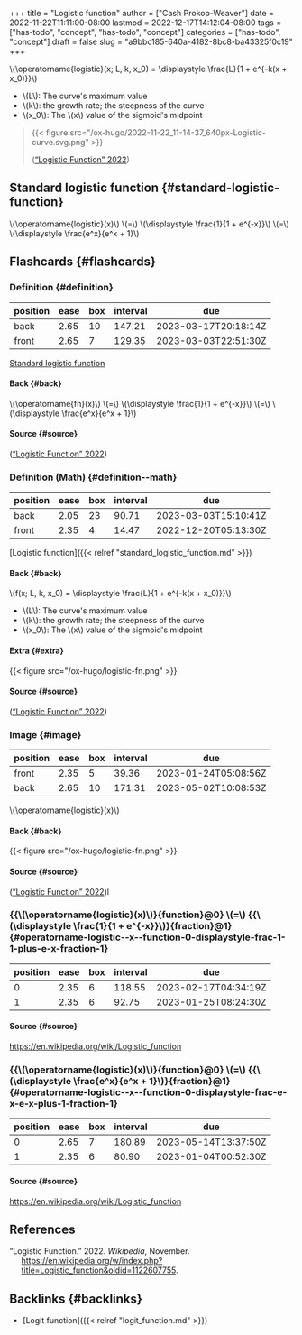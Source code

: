 +++
title = "Logistic function"
author = ["Cash Prokop-Weaver"]
date = 2022-11-22T11:11:00-08:00
lastmod = 2022-12-17T14:12:04-08:00
tags = ["has-todo", "concept", "has-todo", "concept"]
categories = ["has-todo", "concept"]
draft = false
slug = "a9bbc185-640a-4182-8bc8-ba43325f0c19"
+++

\\(\operatorname{logistic}(x; L, k, x\_0) = \displaystyle \frac{L}{1 + e^{-k(x + x\_0)}}\\)

-   \\(L\\): The curve's maximum value
-   \\(k\\): the growth rate; the steepness of the curve
-   \\(x\_0\\): The \\(x\\) value of the sigmoid's midpoint

> {{< figure src="/ox-hugo/2022-11-22_11-14-37_640px-Logistic-curve.svg.png" >}}
>
> (<a href="#citeproc_bib_item_1">“Logistic Function” 2022</a>)


## Standard logistic function {#standard-logistic-function}

\\(\operatorname{logistic}(x)\\) \\(=\\) \\(\displaystyle \frac{1}{1 + e^{-x}}\\) \\(=\\) \\(\displaystyle \frac{e^x}{e^x + 1}\\)


## Flashcards {#flashcards}


### Definition {#definition}

| position | ease | box | interval | due                  |
|----------|------|-----|----------|----------------------|
| back     | 2.65 | 10  | 147.21   | 2023-03-17T20:18:14Z |
| front    | 2.65 | 7   | 129.35   | 2023-03-03T22:51:30Z |

[Standard logistic function](#standard-logistic-function)


#### Back {#back}

\\(\operatorname{fn}(x)\\) \\(=\\) \\(\displaystyle \frac{1}{1 + e^{-x}}\\) \\(=\\) \\(\displaystyle \frac{e^x}{e^x + 1}\\)


#### Source {#source}

(<a href="#citeproc_bib_item_1">“Logistic Function” 2022</a>)


### Definition (Math) {#definition--math}

| position | ease | box | interval | due                  |
|----------|------|-----|----------|----------------------|
| back     | 2.05 | 23  | 90.71    | 2023-03-03T15:10:41Z |
| front    | 2.35 | 4   | 14.47    | 2022-12-20T05:13:30Z |

[Logistic function]({{< relref "standard_logistic_function.md" >}})


#### Back {#back}

\\(f(x; L, k, x\_0) = \displaystyle \frac{L}{1 + e^{-k(x + x\_0)}}\\)

-   \\(L\\): The curve's maximum value
-   \\(k\\): the growth rate; the steepness of the curve
-   \\(x\_0\\): The \\(x\\) value of the sigmoid's midpoint


#### Extra {#extra}

{{< figure src="/ox-hugo/logistic-fn.png" >}}


#### Source {#source}

(<a href="#citeproc_bib_item_1">“Logistic Function” 2022</a>)


### Image {#image}

| position | ease | box | interval | due                  |
|----------|------|-----|----------|----------------------|
| front    | 2.35 | 5   | 39.36    | 2023-01-24T05:08:56Z |
| back     | 2.65 | 10  | 171.31   | 2023-05-02T10:08:53Z |

\\(\operatorname{logistic}(x)\\)


#### Back {#back}

{{< figure src="/ox-hugo/logistic-fn.png" >}}


#### Source {#source}

(<a href="#citeproc_bib_item_1">“Logistic Function” 2022</a>)l


### {{\\(\operatorname{logistic}(x)\\)}{function}@0} \\(=\\) {{\\(\displaystyle \frac{1}{1 + e^{-x}}\\)}{fraction}@1} {#operatorname-logistic--x--function-0-displaystyle-frac-1-1-plus-e-x-fraction-1}

| position | ease | box | interval | due                  |
|----------|------|-----|----------|----------------------|
| 0        | 2.35 | 6   | 118.55   | 2023-02-17T04:34:19Z |
| 1        | 2.35 | 6   | 92.75    | 2023-01-25T08:24:30Z |


#### Source {#source}

<https://en.wikipedia.org/wiki/Logistic_function>


### {{\\(\operatorname{logistic}(x)\\)}{function}@0} \\(=\\) {{\\(\displaystyle \frac{e^x}{e^x + 1}\\)}{fraction}@1} {#operatorname-logistic--x--function-0-displaystyle-frac-e-x-e-x-plus-1-fraction-1}

| position | ease | box | interval | due                  |
|----------|------|-----|----------|----------------------|
| 0        | 2.65 | 7   | 180.89   | 2023-05-14T13:37:50Z |
| 1        | 2.35 | 6   | 80.90    | 2023-01-04T00:52:30Z |


#### Source {#source}

<https://en.wikipedia.org/wiki/Logistic_function>

## References

<style>.csl-entry{text-indent: -1.5em; margin-left: 1.5em;}</style><div class="csl-bib-body">
  <div class="csl-entry"><a id="citeproc_bib_item_1"></a>“Logistic Function.” 2022. <i>Wikipedia</i>, November. <a href="https://en.wikipedia.org/w/index.php?title=Logistic_function&oldid=1122607755">https://en.wikipedia.org/w/index.php?title=Logistic_function&#38;oldid=1122607755</a>.</div>
</div>


## Backlinks {#backlinks}

-   [Logit function]({{< relref "logit_function.md" >}})
